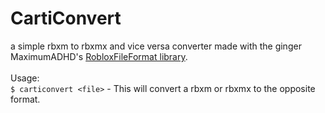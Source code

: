 # CartiConvert
a simple rbxm to rbxmx and vice versa converter made with the ginger MaximumADHD's [RobloxFileFormat library](https://github.com/MaximumADHD/Roblox-File-Format).
<br/><br/>
Usage:<br/>
``$ carticonvert <file>`` - This will convert a rbxm or rbxmx to the opposite format.
